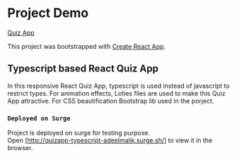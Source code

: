 # Project Demo
[Quiz App](http://quizapp-typescript-adeelmalik.surge.sh/)

This project was bootstrapped with [Create React App](https://github.com/facebook/create-react-app).

## Typescript based React Quiz App

In this responsive React Quiz App, typescript is used instead of javascript to restrict types. For animation effects, Loties files are used to make this Quiz App attractive. For CSS beautification Bootstrap lib used in the porject.


### `Deployed on Surge`

Project is deployed on surge for testing purpose.<br />
Open [http://quizapp-typescript-adeelmalik.surge.sh/] to view it in the browser.

